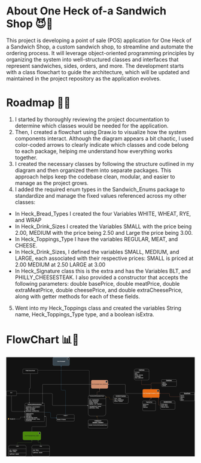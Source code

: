 # About One Heck of-a Sandwich Shop 😈🥪
This project is developing a point of sale (POS) application for One Heck of a Sandwich Shop, a custom sandwich shop, to streamline and automate the ordering process. 
It will leverage object-oriented programming principles by organizing the system into well-structured classes and interfaces that represent sandwiches, sides, orders, and more. 
The development starts with a class flowchart to guide the architecture, which will be updated and maintained in the project repository as the application evolves.

# Roadmap 🚧🥪
1. I started by thoroughly reviewing the project documentation to determine which classes would be needed for the application.
2. Then, I created a flowchart using Draw.io to visualize how the system components interact. 
Although the diagram appears a bit chaotic, I used color-coded arrows to clearly indicate which classes and code belong to each package, helping me understand how everything works together.
3. I created the necessary classes by following the structure outlined in my diagram and then organized them into separate packages. This approach helps keep the codebase clean, modular, and easier to manage as the project grows.
4. I added the required enum types in the Sandwich_Enums package to standardize and manage the fixed values referenced across my other classes:
* In Heck_Bread_Types I created the four Variables WHITE, WHEAT, RYE, and WRAP
* In Heck_Drink_Sizes I created the Variables SMALL with the price being 2.00, MEDIUM with the price being 2.50 and Large the price being 3.00.
* In Heck_Toppings_Type I have the variables REGULAR, MEAT, and CHEESE.
* In Heck_Drink_Sizes, I defined the variables SMALL, MEDIUM, and LARGE, each associated with their respective prices:
SMALL is priced at 2.00
MEDIUM at 2.50
LARGE at 3.00
* In Heck_Signature class this is the extra and has the Variables BLT, and PHILLY_CHEESESTEAK.
I also provided a constructor that accepts the following parameters: double basePrice, double meatPrice, double extraMeatPrice, double cheesePrice, and double extraCheesePrice, along with getter methods for each of these fields.

5. Went into my Heck_Toppings class and created the variables String name, Heck_Toppings_Type type, and a boolean isExtra.

# FlowChart 📊🥪
![One Heck of a Board.jpg](UML%27s/One%20Heck%20of%20a%20Board.jpg)